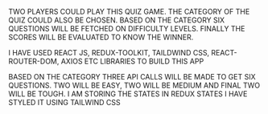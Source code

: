 TWO PLAYERS COULD PLAY THIS QUIZ GAME. THE CATEGORY OF THE QUIZ COULD ALSO BE CHOSEN. BASED ON THE CATEGORY SIX QUESTIONS WILL BE FETCHED ON DIFFICULTY LEVELS. FINALLY THE SCORES WILL BE EVALUATED TO KNOW THE WINNER.

I HAVE USED REACT JS, REDUX-TOOLKIT, TAILDWIND CSS, REACT-ROUTER-DOM, AXIOS ETC LIBRARIES TO BUILD THIS APP

BASED ON THE CATEGORY THREE API CALLS WILL BE MADE TO GET SIX QUESTIONS. TWO WILL BE EASY, TWO WILL BE MEDIUM AND FINAL TWO WILL BE TOUGH.
I AM STORING THE STATES IN REDUX STATES
I HAVE STYLED IT USING TAILWIND CSS
